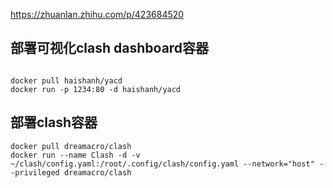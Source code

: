 https://zhuanlan.zhihu.com/p/423684520

## 部署可视化clash dashboard容器
```shell

docker pull haishanh/yacd
docker run -p 1234:80 -d haishanh/yacd

```

## 部署clash容器
```shell
docker pull dreamacro/clash
docker run --name Clash -d -v ~/clash/config.yaml:/root/.config/clash/config.yaml --network="host" --privileged dreamacro/clash
```

```shell

```